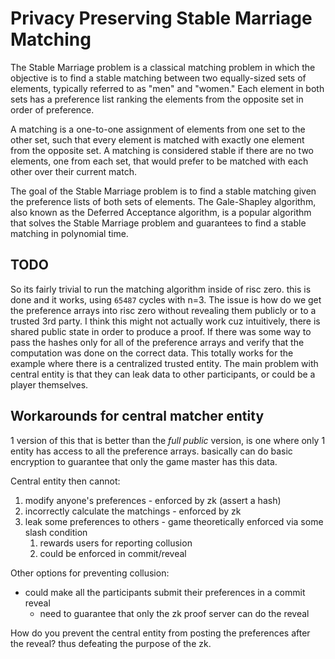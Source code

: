 # Privacy Preserving Stable Marriage Matching

The Stable Marriage problem is a classical matching problem in which the objective is to find a stable matching between two equally-sized sets of elements, typically referred to as "men" and "women." Each element in both sets has a preference list ranking the elements from the opposite set in order of preference.

A matching is a one-to-one assignment of elements from one set to the other set, such that every element is matched with exactly one element from the opposite set. A matching is considered stable if there are no two elements, one from each set, that would prefer to be matched with each other over their current match.

The goal of the Stable Marriage problem is to find a stable matching given the preference lists of both sets of elements. The Gale-Shapley algorithm, also known as the Deferred Acceptance algorithm, is a popular algorithm that solves the Stable Marriage problem and guarantees to find a stable matching in polynomial time.

## TODO

So its fairly trivial to run the matching algorithm inside of risc zero. this is done and it works, using `65487` cycles with n=3. The issue is how do we get the preference arrays into risc zero without revealing them publicly or to a trusted 3rd party. I think this might not actually work cuz intuitively, there is shared public state in order to produce a proof. If there was some way to pass the hashes only for all of the preference arrays and verify that the computation was done on the correct data. This totally works for the example where there is a centralized trusted entity. The main problem with central entity is that they can leak data to other participants, or could be a player themselves.

## Workarounds for central matcher entity

1 version of this that is better than the *full public* version, is one where only 1 entity has access to all the preference arrays. basically can do basic encryption to guarantee that only the game master has this data.

Central entity then cannot:

1. modify anyone's preferences - enforced by zk (assert a hash)
2. incorrectly calculate the matchings - enforced by zk
3. leak some preferences to others - game theoretically enforced via some slash condition
    1. rewards users for reporting collusion
    2. could be enforced in commit/reveal

Other options for preventing collusion:

- could make all the participants submit their preferences in a commit reveal
  - need to guarantee that only the zk proof server can do the reveal

How do you prevent the central entity from posting the preferences after the reveal? thus defeating the purpose of the zk.
